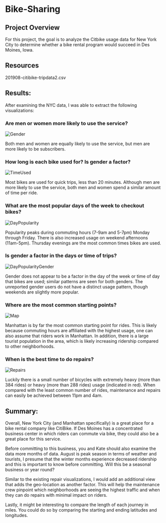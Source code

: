 # Bike-Sharing

## Project Overview
For this project, the goal is to analyze the Citbike usage data for New York City to determine whether a bike rental program would succeed in Des Moines, Iowa.

## Resources
201908-citibike-tripdata2.csv

## Results: 

After examining the NYC data, I was able to extract the following visualizations:

### Are men or women more likely to use the service?
![Gender](https://github.com/krockway/Bike-Sharing/blob/main/images/Gender.png)

Both men and women are equally likely to use the service, but men are more likely to be subscribers. 

### How long is each bike used for? Is gender a factor?
![TimeUsed](https://github.com/krockway/Bike-Sharing/blob/main/images/TimeUsed.png)

Most bikes are used for quick trips, less than 20 minutes. Although men are more likely to use the service, both men and women spend a similar amount of time per ride.

### What are the most popular days of the week to checkout bikes?
![DayPopularity](https://github.com/krockway/Bike-Sharing/blob/main/images/DayPopularity.png)

Popularity peaks during commuting hours (7-9am and 5-7pm) Monday through Friday. There is also increased usage on weekend afternoons (11am-5pm). Thursday evenings are the most common times bikes are used.

### Is gender a factor in the days or time of trips?
![DayPopularityGender](https://github.com/krockway/Bike-Sharing/blob/main/images/DayPopularityGender.png)

Gender does not appear to be a factor in the day of the week or time of day that bikes are used; similar patterns are seen for both genders. The unreported gender users do not have a distinct usage pattern, though weekends are slightly more popular.

### Where are the most common starting points?
![Map](https://github.com/krockway/Bike-Sharing/blob/main/images/Map.png)

Manhattan is by far the most common starting point for rides. This is likely because commuting hours are affiliated with the highest usage, one can also assume that riders work in Manhattan. In addition, there is a large tourist population in the area, which is likely increasing ridership compared to other neighborhoods.

### When is the best time to do repairs?
![Repairs](https://github.com/krockway/Bike-Sharing/blob/main/images/Repairs.png)

Luckily there is a small number of bicycles with extremely heavy (more than 384 rides) or heavy (more than 288 rides) usage (indicated in red). When compared with the least common number of rides, maintenance and repairs can easily be achieved between 11pm and 4am.

## Summary:

Overall, New York City (and Manhattan specifically) is a great place for a bike rental company like CitiBike. If Des Moines has a concentrated business center in which riders can commute via bike, they could also be a great place for this service. 

Before committing to this business, you and Kate should also examine the data more months of data. August is peak season in terms of weather and tourists, I presume that the winter months experience decreased ridership and this is important to know before committing. Will this be a seasonal business or year round?

Similar to the existing repair visualizations, I would add an additional view that adds the geo-location as another factor. This will help the maintenance crew pinpoint which neighborhoods are seeing the highest traffic and when they can do repairs with minimal impact on riders.

Lastly, it might be interesting to compare the length of each journey in miles. You could do so by comparing the starting and ending latitudes and longitudes.